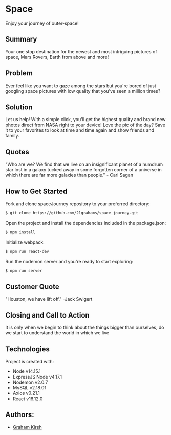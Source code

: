 # Space
Enjoy your journey of outer-space!
## Summary
Your one stop destination for the newest and most intriguing pictures of space, Mars Rovers, Earth from above and more!
## Problem
Ever feel like you want to gaze among the stars but you're bored of just googling space pictures with low quality that you've seen a million times?
## Solution
Let us help! With a simple click, you'll get the highest quality and brand new photos direct from NASA right to your device! Love the pic of the day? Save it to your favorites to look at time and time again and show friends and family.
## Quotes
"Who are we? We find that we live on an insignificant planet of a humdrum star lost in a galaxy tucked away in some forgotten corner of a universe in which there are far more galaxies than people." - Carl Sagan
## How to Get Started
Fork and clone spaceJourney repository to your preferred directory:

```bash
$ git clone https://github.com/21grahams/space_journey.git
```

Open the project and install the dependencies included in the package.json:

```bash
$ npm install
```

Initialize webpack:

```bash
$ npm run react-dev
```

Run the nodemon server and you're ready to start exploring:
```bash
$ npm run server
```

## Customer Quote
"Houston, we have lift off." -Jack Swigert
## Closing and Call to Action
It is only when we begin to think about the things bigger than ourselves, do we start to understand the world in which we live

## Technologies
Project is created with:
* Node v14.15.1
* ExpressJS Node v4.17.1
* Nodemon v2.0.7
* MySQL v2.18.01
* Axios v0.21.1
* React v16.12.0
## Authors:
* [Graham Kirsh](https://github.com/21grahams)
